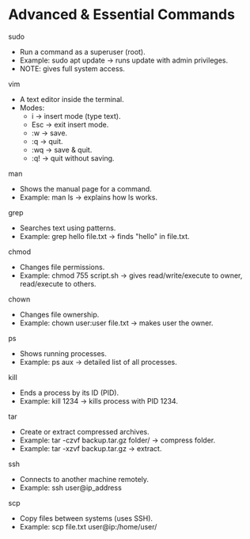 # Advanced & Essential Commands

sudo
- Run a command as a superuser (root).
- Example: sudo apt update → runs update with admin privileges.
- NOTE: gives full system access.

vim
- A text editor inside the terminal.
- Modes:
  - i → insert mode (type text).
  - Esc → exit insert mode.
  - :w → save.
  - :q → quit.
  - :wq → save & quit.
  - :q! → quit without saving.

man
- Shows the manual page for a command.
- Example: man ls → explains how ls works.

grep
- Searches text using patterns.
- Example: grep hello file.txt → finds "hello" in file.txt.

chmod
- Changes file permissions.
- Example: chmod 755 script.sh → gives read/write/execute to owner, read/execute to others.

chown
- Changes file ownership.
- Example: chown user:user file.txt → makes user the owner.

ps
- Shows running processes.
- Example: ps aux → detailed list of all processes.

kill
- Ends a process by its ID (PID).
- Example: kill 1234 → kills process with PID 1234.

tar
- Create or extract compressed archives.
- Example: tar -czvf backup.tar.gz folder/ → compress folder.
- Example: tar -xzvf backup.tar.gz → extract.

ssh
- Connects to another machine remotely.
- Example: ssh user@ip_address

scp
- Copy files between systems (uses SSH).
- Example: scp file.txt user@ip:/home/user/
